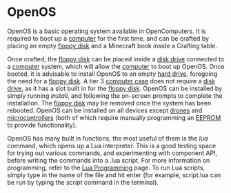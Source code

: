 # OpenOS

OpenOS is a basic operating system available in OpenComputers. It is required to boot up a [computer](computer.md) for the first time, and can be crafted by placing an empty [floppy disk](../item/floppy.md) and a Minecraft book inside a Crafting table. 

Once crafted, the [floppy disk](../item/floppy.md) can be placed inside a [disk drive](../block/diskDrive.md) connected to a [computer](computer.md) system, which will allow the [computer](computer.md) to boot up OpenOS. Once booted, it is advisable to install OpenOS to an empty [hard drive](../item/hdd1.md), foregoing the need for a [floppy disk](../item/floppy.md). A tier 3 [computer case](../block/case3.md) does not require a [disk drive](../block/diskDrive.md), as it has a slot built in for the [floppy disk](../item/floppy.md). OpenOS can be installed by simply running *install*, and following the on-screen prompts to complete the installation. The [floppy disk](../item/floppy.md) may be removed once the system has been rebooted. OpenOS can be installed on all devices except [drones](../item/drone.md) and [microcontrollers](../block/microcontroller.md) (both of which require manually programming an [EEPROM](../item/eeprom.md) to provide functionality). 

OpenOS has many built in functions, the most useful of them is the *lua* command, which opens up a Lua interpreter. This is a good testing space for trying out various commands, and experimenting with component API, before writing the commands into a .lua script. For more information on programming, refer to the [Lua Programming](lua.md) page. To run Lua scripts, simply type in the name of the file and hit enter (for example, script.lua can be run by typing the *script* command in the terminal). 